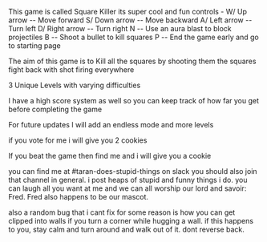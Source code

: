 This game is called Square Killer
its super cool and fun
controls - 
W/ Up arrow  --  Move forward
S/ Down arrow  --  Move backward
A/ Left arrow  --  Turn left
D/ Right arrow  --  Turn right
N  --  Use an aura blast to block projectiles
B  --  Shoot a bullet to kill squares
P  --  End the game early and go to starting page

The aim of this game is to Kill all the squares by shooting them
the squares fight back with shot firing everywhere

3 Unique Levels with varying difficulties

I have a high score system as well so you can keep track of how far you get before completing the game

For future updates I will add an endless mode and more levels

if you vote for me i will give you 2 cookies

If you beat the game then find me and i will give you a cookie

you can find me at #taran-does-stupid-things on slack
you should also join that channel in general. i post heaps of stupid and funny things i do. you can laugh all you want at me and we can all worship our lord and savoir: Fred. Fred also happens to be our mascot.

also a random bug that i cant fix for some reason is how you can get clipped into walls if you turn a corner while hugging a wall. if this happens to you, stay calm and turn around and walk out of it. dont reverse back.